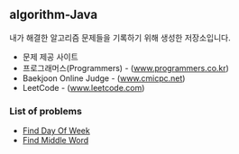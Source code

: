 ## algorithm-Java
내가 해결한 알고리즘 문제들을 기록하기 위해 생성한 저장소입니다.
* 문제 제공 사이트
 * 프로그래머스(Programmers) - (www.programmers.co.kr)
 * Baekjoon Online Judge - (www.cmicpc.net)
 * LeetCode - (www.leetcode.com)

### List of problems
* [Find Day Of Week](https://github.com/Frankle97/algorithm-Java/tree/master/algorithm-Java/src/main/java/find_day_of_week)
* [Find Middle Word](https://github.com/Frankle97/algorithm-Java/blob/master/algorithm-Java/src/main/java/find_middle_word/FindMiddleWord.java)
